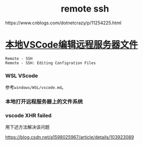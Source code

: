 <h1 align="center">remote ssh</h1>
https://www.cnblogs.com/dotnetcrazy/p/11254225.html

# [本地VSCode编辑远程服务器文件](https://www.cnblogs.com/dotnetcrazy/p/11254225.html)





```shell
Remote - SSH
Remote - SSH: Editing Configration Files
```





### WSL VScode

参考`windows/WSL/vscode.md`。



### 本地打开远程服务器上的文件系统



### vscode XHR failed

用下述方法解决该问题

https://blog.csdn.net/a1598025967/article/details/103923089
